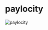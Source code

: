# paylocity
![paylocity](https://github.com/user-attachments/assets/5b9a37e6-a86e-40fd-9bca-84fe4a343c17)
